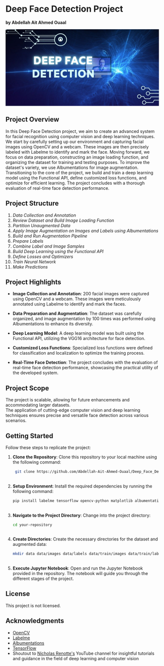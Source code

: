 # Deep Face Detection Project
<strong>by Abdellah Ait Ahmed Ouaal</strong>
    
![Deep_Face_Project](Deep_Face.jpg)


## Project Overview

In this Deep Face Detection project, we aim to create an advanced system for facial recognition using computer vision and deep learning techniques. We start by carefully setting up our environment and capturing facial images using OpenCV and a webcam. These images are then precisely labeled with Labelme to identify and mark the face. Moving forward, we focus on data preparation, constructing an image loading function, and organizing the dataset for training and testing purposes. To improve the dataset's variety, we use Albumentations for image augmentation. Transitioning to the core of the project, we build and train a deep learning model using the Functional API, define customized loss functions, and optimize for efficient learning. The project concludes with a thorough evaluation of real-time face detection performance. 

## Project Structure

1. *Data Collection and Annotation*
2. *Review Dataset and Build Image Loading Function*
3. *Partition Unaugmented Data*
4. *Apply Image Augmentation on Images and Labels using Albumentations*
5. *Build and Run Augmentation Pipeline*
6. *Prepare Labels*
7. *Combine Label and Image Samples*
8. *Build Deep Learning using the Functional API*
9. *Define Losses and Optimizers*
10. *Train Neural Network*
11. *Make Predictions*

## Project Highlights

- **Image Collection and Annotation**: 200 facial images were captured using OpenCV and a webcam. These images were meticulously annotated using Labelme to identify and mark the faces.

- **Data Preparation and Augmentation**: The dataset was carefully organized, and image augmentation by 100 times was performed using Albumentations to enhance its diversity.

- **Deep Learning Model**: A deep learning model was built using the Functional API, utilizing the VGG16 architecture for face detection.

- **Customized Loss Functions**: Specialized loss functions were defined for classification and localization to optimize the training process.

- **Real-Time Face Detection**: The project concludes with the evaluation of real-time face detection performance, showcasing the practical utility of the developed system.

## Project Scope

The project is scalable, allowing for future enhancements and accommodating larger datasets.  
The application of cutting-edge computer vision and deep learning techniques ensures precise and versatile face detection across various scenarios.

## Getting Started

Follow these steps to replicate the project:

1. **Clone the Repository**: Clone this repository to your local machine using the following command:
   ```bash
    git clone https://github.com/Abdellah-Ait-Ahmed-Ouaal/Deep_Face_Detection.git  
      
3. **Setup Environment**: Install the required dependencies by running the following command:
   ```bash
   pip install labelme tensorflow opencv-python matplotlib albumentations 
     
4. **Navigate to the Project Directory**: Change into the project directory:
   ```bash
   cd your-repository
    
5. **Create Directories**: Create the necessary directories for the dataset and augmented data:
    ```bash
    mkdir data data/images data/labels data/train/images data/train/labels data/test/images data/test/labels data/validation/images data/validation/labels aug_data aug_data/train/images aug_data/train/labels aug_data/test/images aug_data/test/labels aug_data/validation/images aug_data/validation/labels
      
6. **Execute Jupyter Notebook**:
   Open and run the Jupyter Notebook provided in the repository. The notebook will guide you through the different stages of the project.
   
## License

This project is not licensed.

## Acknowledgments

- [OpenCV](https://opencv.org/)
- [Labelme](https://github.com/wkentaro/labelme)
- [Albumentations](https://albumentations.ai/)
- [TensorFlow](https://www.tensorflow.org/)
- Shoutout to [Nicholas Renotte's](https://www.youtube.com/@NicholasRenotte) YouTube channel for insightful tutorials and guidance in the field of deep learning and computer vision